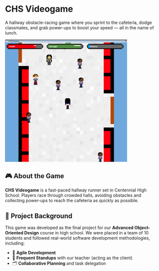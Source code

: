 # CHS Videogame

A hallway obstacle-racing game where you sprint to the cafeteria, dodge classmates, and grab power-ups to boost your speed — all in the name of lunch.

<img src="screenshot.png" alt="Screenshot" width="400"/>

## 🎮 About the Game

**CHS Videogame** is a fast-paced hallway runner set in Centennial High School. Players race through crowded halls, avoiding obstacles and collecting power-ups to reach the cafeteria as quickly as possible.

## 🧠 Project Background

This game was developed as the final project for our **Advanced Object-Oriented Design** course in high school. We were placed in a team of 10 students and followed real-world software development methodologies, including:

- 🧩 **Agile Development**
- 🔁 **Frequent Standups** with our teacher (acting as the client)
- 🗂️ **Collaborative Planning** and task delegation
